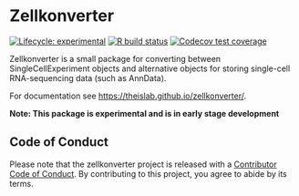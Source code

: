 # Zellkonverter

<!-- badges: start -->
[![Lifecycle: experimental](https://img.shields.io/badge/lifecycle-experimental-orange.svg)](https://www.tidyverse.org/lifecycle/#experimental)
[![R build status](https://github.com/theislab/zellkonverter/workflows/R-CMD-check-bioc/badge.svg)](https://github.com/theislab/zellkonverter/actions)
[![Codecov test coverage](https://codecov.io/gh/theislab/zellkonverter/branch/master/graph/badge.svg)](https://codecov.io/gh/theislab/zellkonverter?branch=master)
<!-- badges: end -->

Zellkonverter is a small package for converting between SingleCellExperiment
objects and alternative objects for storing single-cell RNA-sequencing data
(such as AnnData).

For documentation see https://theislab.github.io/zellkonverter/.

**Note: This package is experimental and is in early stage development**

## Code of Conduct
  
Please note that the zellkonverter project is released with a
[Contributor Code of Conduct](https://contributor-covenant.org/version/2/0/CODE_OF_CONDUCT.html).
By contributing to this project, you agree to abide by its terms.

